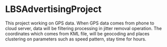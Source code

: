LBSAdvertisingProject
=====================
This project working on GPS data. When GPS data comes from phone to cloud server, data will be filtering processing in jitter removal operation. The coordinates which comes from KML file, will be geocoding and places clustering on parameters such as speed pattern, stay time for hours.
